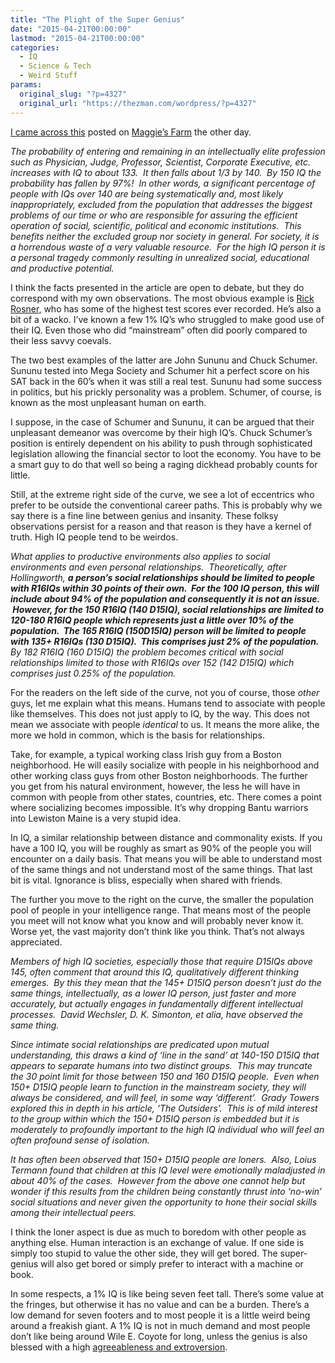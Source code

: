 ```yaml
---
title: "The Plight of the Super Genius"
date: "2015-04-21T00:00:00"
lastmod: "2015-04-21T00:00:00"
categories:
  - IQ
  - Science & Tech
  - Weird Stuff
params:
  original_slug: "?p=4327"
  original_url: "https://thezman.com/wordpress/?p=4327"
---
```


<a
href="http://polymatharchives.blogspot.in/2015/01/the-inappropriately-excluded.html"
rel="noopener" target="_blank">I came across this</a> posted on
<a href="http://maggiesfarm.anotherdotcom.com/" rel="noopener"
target="_blank">Maggie’s Farm</a> the other day.

*The probability of entering and remaining in an intellectually elite
profession such as Physician, Judge, Professor, Scientist, Corporate
Executive, etc. increases with IQ to about 133.  It then falls about 1/3
by 140.  By 150 IQ the probability has fallen by 97%!  In other words, a
significant percentage of people with IQs over 140 are being
systematically and, most likely inappropriately, excluded from the
population that addresses the biggest problems of our time or who are
responsible for assuring the efficient operation of social, scientific,
political and economic institutions.  This benefits neither the excluded
group nor society in general. For society, it is a horrendous waste of a
very valuable resource.  For the high IQ person it is a personal tragedy
commonly resulting in unrealized social, educational and productive
potential.*

I think the facts presented in the article are open to debate, but they
do correspond with my own observations. The most obvious example is
<a href="http://en.wikipedia.org/wiki/Richard_G._Rosner" rel="noopener"
target="_blank">Rick Rosner,</a> who has some of the highest test scores
ever recorded. He’s also a bit of a wacko. I’ve known a few 1% IQ’s who
struggled to make good use of their IQ. Even those who did “mainstream”
often did poorly compared to their less savvy coevals.

The two best examples of the latter are John Sununu and Chuck Schumer.
Sununu tested into Mega Society and Schumer hit a perfect score on his
SAT back in the 60’s when it was still a real test. Sununu had some
success in politics, but his prickly personality was a problem. Schumer,
of course, is known as the most unpleasant human on earth.

I suppose, in the case of Schumer and Sununu, it can be argued that
their unpleasant demeanor was overcome by their high IQ’s. Chuck
Schumer’s position is entirely dependent on his ability to push through
sophisticated legislation allowing the financial sector to loot the
economy. You have to be a smart guy to do that well so being a raging
dickhead probably counts for little.

Still, at the extreme right side of the curve, we see a lot of
eccentrics who prefer to be outside the conventional career paths. This
is probably why we say there is a fine line between genius and insanity.
These folksy observations persist for a reason and that reason is they
have a kernel of truth. High IQ people tend to be weirdos.

*What applies to productive environments also applies to social
environments and even personal relationships.  Theoretically, after
Hollingworth, **a person’s social relationships should be limited to
people with R16IQs within 30 points of their own.  For the 100 IQ
person, this will include about 94% of the population and consequently
it is not an issue.  However, for the 150 R16IQ (140 D15IQ), social
relationships are limited to 120-180 R16IQ people which represents just
a little over 10% of the population.  The 165 R16IQ (150D15IQ) person
will be limited to people with 135+ R16IQs (130 D15IQ).  This comprises
just 2% of the population.**   By 182 R16IQ (160 D15IQ) the problem
becomes critical with social relationships limited to those with R16IQs
over 152 (142 D15IQ) which comprises just 0.25% of the population.*

For the readers on the left side of the curve, not you of course, those
*other* guys, let me explain what this means. Humans tend to associate
with people like themselves. This does not just apply to IQ, by the way.
This does not mean we associate with people *identical* to us. It means
the more alike, the more we hold in common, which is the basis for
relationships.

Take, for example, a typical working class Irish guy from a Boston
neighborhood. He will easily socialize with people in his neighborhood
and other working class guys from other Boston neighborhoods. The
further you get from his natural environment, however, the less he will
have in common with people from other states, countries, etc. There
comes a point where socializing becomes impossible. It’s why dropping
Bantu warriors into Lewiston Maine is a very stupid idea.

In IQ, a similar relationship between distance and commonality exists.
If you have a 100 IQ, you will be roughly as smart as 90% of the people
you will encounter on a daily basis. That means you will be able to
understand most of the same things and not understand most of the same
things. That last bit is vital. Ignorance is bliss, especially when
shared with friends.

The further you move to the right on the curve, the smaller the
population pool of people in your intelligence range. That means most of
the people you meet will not know what you know and will probably never
know it. Worse yet, the vast majority don’t think like you think. That’s
not always appreciated.

*Members of high IQ societies, especially those that require D15IQs
above 145, often comment that around this IQ, qualitatively different
thinking emerges.  By this they mean that the 145+ D15IQ person doesn’t
just do the same things, intellectually, as a lower IQ person, just
faster and more accurately, but actually engages in fundamentally
different intellectual processes.  David Wechsler, D. K. Simonton, et
alia, have observed the same thing.*

*Since intimate social relationships are predicated upon mutual
understanding, this draws a kind of ‘line in the sand’ at 140-150 D15IQ
that appears to separate humans into two distinct groups.  This may
truncate the 30 point limit for those between 150 and 160 D15IQ people.
 Even when 150+ D15IQ people learn to function in the mainstream
society, they will always be considered, and will feel, in some way
‘different’.  Grady Towers explored this in depth in his article, ‘The
Outsiders’.  This is of mild interest to the group within which the 150+
D15IQ person is embedded but it is moderately to profoundly important to
the high IQ individual who will feel an often profound sense of
isolation.*

*It has often been observed that 150+ D15IQ people are loners.  Also,
Loius Termann found that children at this IQ level were emotionally
maladjusted in about 40% of the cases.  However from the above one
cannot help but wonder if this results from the children being
constantly thrust into ‘no-win’ social situations and never given the
opportunity to hone their social skills among their intellectual peers.*

I think the loner aspect is due as much to boredom with other people as
anything else. Human interaction is an exchange of value. If one side is
simply too stupid to value the other side, they will get bored. The
super-genius will also get bored or simply prefer to interact with a
machine or book.

In some respects, a 1% IQ is like being seven feet tall. There’s some
value at the fringes, but otherwise it has no value and can be a burden.
There’s a low demand for seven footers and to most people it is a little
weird being around a freakish giant. A 1% IQ is not in much demand and
most people don’t like being around Wile E. Coyote for long, unless the
genius is also blessed with a high
<a href="http://en.wikipedia.org/wiki/Big_Five_personality_traits"
rel="noopener" target="_blank">agreeableness and extroversion</a>.
